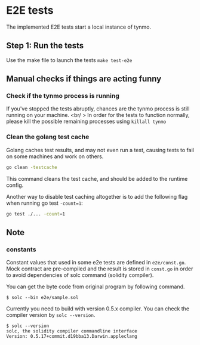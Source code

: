 # E2E tests

The implemented E2E tests start a local instance of tynmo.

## Step 1: Run the tests

Use the make file to launch the tests `make test-e2e`

## Manual checks if things are acting funny

### Check if the tynmo process is running

If you've stopped the tests abruptly, chances are the tynmo process is still running on your machine. <br/ >
In order for the tests to function normally, please kill the possible remaining processes using `killall tynmo`

### Clean the golang test cache

Golang caches test results, and may not even run a test, causing tests to fail on some machines and work on others.
````bash
go clean -testcache
````

This command cleans the test cache, and should be added to the runtime config.

Another way to disable test caching altogether is to add the following flag when running go test `-count=1`:
````bash
go test ./... -count=1
````

## Note

### constants

Constant values that used in some e2e tests are defined in `e2e/const.go`.
Mock contract are pre-compiled and the result is stored in `const.go` in order to avoid dependencies of solc command (solidity compiler).

You can get the byte code from original program by following command.

```shell
$ solc --bin e2e/sample.sol
```

Currently you need to build with version 0.5.x compiler. You can check the compiler version by `solc --version`.

```shell
$ solc --version
solc, the solidity compiler commandline interface
Version: 0.5.17+commit.d19bba13.Darwin.appleclang
```

